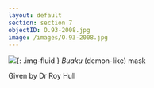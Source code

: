```yaml
---
layout: default
section: section 7
objectID: O.93-2008.jpg
image: /images/O.93-2008.jpg
---
```

![]({{site.baseurl}}/images/O.93-2008.jpg){: .img-fluid }
<em>Buaku</em> (demon-like) mask

Given by Dr Roy Hull

